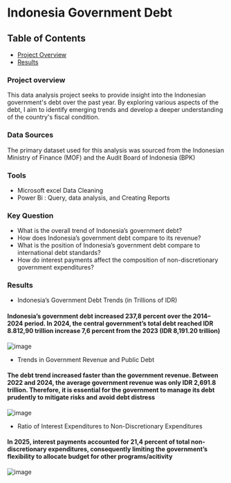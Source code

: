 # Indonesia Government Debt

## Table of Contents
-	[Project Overview](#project-overview)
-	[Results](#results)


### Project overview
This data analysis project seeks to provide insight into the Indonesian government's debt over the past year. By exploring various aspects of the debt, I aim to identify emerging trends and develop a deeper understanding of the country's fiscal condition.


### Data Sources 
The primary dataset used for this analysis was sourced from the Indonesian Ministry of Finance (MOF) and the Audit Board of Indonesia (BPK)


### Tools
- Microsoft excel Data Cleaning
- Power Bi : Query, data analysis, and Creating Reports


### Key Question
- What is the overall trend of Indonesia’s government debt?
- How does Indonesia’s government debt compare to its revenue?
- What is the position of Indonesia’s government debt compare to international debt standards?
- How do interest payments affect the composition of non-discretionary government expenditures?

### Results
- Indonesia’s Government Debt Trends (in Trillions of IDR)
#### Indonesia’s government debt increased 237,8 percent over the 2014–2024 period. In 2024, the central government’s total debt reached IDR 8.812,90 trillion  increase 7,6 percent from the 2023 (IDR 8,191.20 trillion)
![image](https://github.com/user-attachments/assets/66fa5e8b-7b71-4277-8cb6-e1326f44ce1b)


- Trends in Government Revenue and Public Debt
#### The debt trend increased faster than the government revenue. Between 2022 and 2024, the average government revenue was only IDR 2,691.8 trillion. Therefore, it is essential for the government to manage its debt prudently to mitigate risks and avoid debt distress
![image](https://github.com/user-attachments/assets/390f08ae-c121-4bdb-9246-0965244ef340)


- Ratio of Interest Expenditures to Non-Discretionary Expenditures
#### In 2025, interest payments accounted for 21,4 percent of total non-discretionary expenditures, consequently limiting the government’s flexibility to allocate budget for other programs/acitivity
![image](https://github.com/user-attachments/assets/f58f292b-9fc8-40e4-b17b-a736ed9b6f45)









